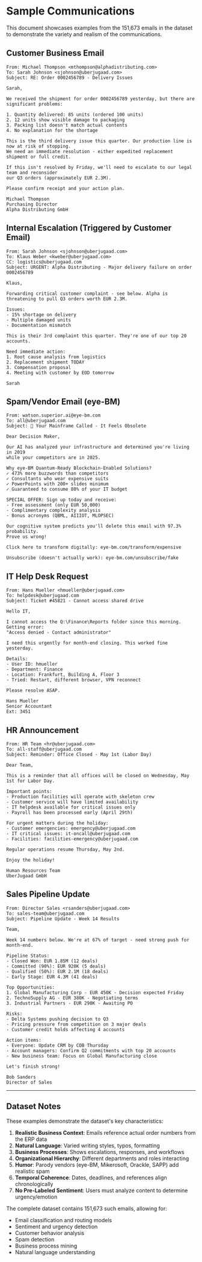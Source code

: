 # Sample Communications

This document showcases examples from the 151,673 emails in the dataset to demonstrate the variety and realism of the communications.

## Customer Business Email

```
From: Michael Thompson <mthompson@alphadistributing.com>
To: Sarah Johnson <sjohnson@uberjugaad.com>
Subject: RE: Order 0002456789 - Delivery Issues

Sarah,

We received the shipment for order 0002456789 yesterday, but there are significant problems:

1. Quantity delivered: 85 units (ordered 100 units)
2. 12 units show visible damage to packaging
3. Packing list doesn't match actual contents
4. No explanation for the shortage

This is the third delivery issue this quarter. Our production line is now at risk of stopping. 
We need an immediate resolution - either expedited replacement shipment or full credit.

If this isn't resolved by Friday, we'll need to escalate to our legal team and reconsider 
our Q3 orders (approximately EUR 2.3M).

Please confirm receipt and your action plan.

Michael Thompson
Purchasing Director
Alpha Distributing GmbH
```

## Internal Escalation (Triggered by Customer Email)

```
From: Sarah Johnson <sjohnson@uberjugaad.com>
To: Klaus Weber <kweber@uberjugaad.com>
CC: logistics@uberjugaad.com
Subject: URGENT: Alpha Distributing - Major delivery failure on order 0002456789

Klaus,

Forwarding critical customer complaint - see below. Alpha is threatening to pull Q3 orders worth EUR 2.3M.

Issues:
- 15% shortage on delivery
- Multiple damaged units
- Documentation mismatch

This is their 3rd complaint this quarter. They're one of our top 20 accounts.

Need immediate action:
1. Root cause analysis from logistics
2. Replacement shipment TODAY
3. Compensation proposal
4. Meeting with customer by EOD tomorrow

Sarah
```

## Spam/Vendor Email (eye-BM)

```
From: watson.superior.ai@eye-bm.com
To: all@uberjugaad.com
Subject: 🤖 Your Mainframe Called - It Feels Obsolete

Dear Decision Maker,

Our AI has analyzed your infrastructure and determined you're living in 2019 
while your competitors are in 2025.

Why eye-BM Quantum-Ready Blockchain-Enabled Solutions?
✓ 473% more buzzwords than competitors
✓ Consultants who wear expensive suits
✓ PowerPoints with 200+ slides minimum
✓ Guaranteed to consume 80% of your IT budget

SPECIAL OFFER: Sign up today and receive:
- Free assessment (only EUR 50,000)
- Complimentary complexity analysis
- Bonus acronyms (QBML, AIIIOT, MLOPSEC)

Our cognitive system predicts you'll delete this email with 97.3% probability.
Prove us wrong!

Click here to transform digitally: eye-bm.com/transform/expensive

Unsubscribe (doesn't actually work): eye-bm.com/unsubscribe/fake
```

## IT Help Desk Request

```
From: Hans Mueller <hmueller@uberjugaad.com>
To: helpdesk@uberjugaad.com
Subject: Ticket #45821 - Cannot access shared drive

Hello IT,

I cannot access the Q:\Finance\Reports folder since this morning. Getting error:
"Access denied - Contact administrator"

I need this urgently for month-end closing. This worked fine yesterday.

Details:
- User ID: hmueller
- Department: Finance  
- Location: Frankfurt, Building A, Floor 3
- Tried: Restart, different browser, VPN reconnect

Please resolve ASAP.

Hans Mueller
Senior Accountant
Ext: 3451
```

## HR Announcement

```
From: HR Team <hr@uberjugaad.com>
To: all-staff@uberjugaad.com
Subject: Reminder: Office Closed - May 1st (Labor Day)

Dear Team,

This is a reminder that all offices will be closed on Wednesday, May 1st for Labor Day.

Important points:
- Production facilities will operate with skeleton crew
- Customer service will have limited availability  
- IT helpdesk available for critical issues only
- Payroll has been processed early (April 29th)

For urgent matters during the holiday:
- Customer emergencies: emergency@uberjugaad.com
- IT critical issues: it-oncall@uberjugaad.com
- Facilities: facilities-emergency@uberjugaad.com

Regular operations resume Thursday, May 2nd.

Enjoy the holiday!

Human Resources Team
UberJugaad GmbH
```

## Sales Pipeline Update

```
From: Director Sales <rsanders@uberjugaad.com>
To: sales-team@uberjugaad.com
Subject: Pipeline Update - Week 14 Results

Team,

Week 14 numbers below. We're at 67% of target - need strong push for month-end.

Pipeline Status:
- Closed Won: EUR 1.85M (12 deals)
- Committed (90%): EUR 920K (5 deals)  
- Qualified (50%): EUR 2.1M (18 deals)
- Early Stage: EUR 4.3M (41 deals)

Top Opportunities:
1. Global Manufacturing Corp - EUR 450K - Decision expected Friday
2. TechnoSupply AG - EUR 380K - Negotiating terms
3. Industrial Partners - EUR 290K - Awaiting PO

Risks:
- Delta Systems pushing decision to Q3
- Pricing pressure from competition on 3 major deals
- Customer credit holds affecting 4 accounts

Action items:
- Everyone: Update CRM by COB Thursday
- Account managers: Confirm Q2 commitments with top 20 accounts
- New business team: Focus on Global Manufacturing close

Let's finish strong!

Bob Sanders
Director of Sales
```

---

## Dataset Notes

These examples demonstrate the dataset's key characteristics:

1. **Realistic Business Context**: Emails reference actual order numbers from the ERP data
2. **Natural Language**: Varied writing styles, typos, formatting
3. **Business Processes**: Shows escalations, responses, and workflows
4. **Organizational Hierarchy**: Different departments and roles interacting
5. **Humor**: Parody vendors (eye-BM, Mikerosoft, Orackle, SAPP) add realistic spam
6. **Temporal Coherence**: Dates, deadlines, and references align chronologically
7. **No Pre-Labeled Sentiment**: Users must analyze content to determine urgency/emotion

The complete dataset contains 151,673 such emails, allowing for:
- Email classification and routing models
- Sentiment and urgency detection
- Customer behavior analysis  
- Spam detection
- Business process mining
- Natural language understanding
